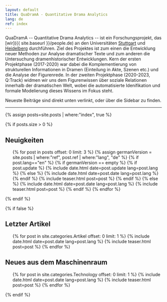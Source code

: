 ```yaml
---
layout: default
title: QuaDramA - Quantitative Drama Analytics
lang: de
ref: index
---
```


QuaDramA -- Quantitative Drama Analytics -- ist ein Forschungsprojekt, das [wir]({{ site.baseurl }}/people.de) an den Universitäten [Stuttgart](http://www.uni-stuttgart.de/) und [Heidelberg](http://www.uni-heidelberg.de/) durchführen. Ziel des Projektes ist zum einen die Entwicklung neuer Methoden zur Analyse dramatischer Texte und zum anderen die Untersuchung dramenhistorischer Entwicklungen. Kern der ersten Projektphase (2017-2020) war dabei die Komplementierung von strukturellen Informationen in Dramen (Einteilung in Akte, Szenen etc.) und die Analyse der Figurenrede. In der zweiten Projektphase (2020-2023, Q:Track) widmen wir uns dem Figurenwissen über soziale Relationen innerhalb der dramatischen Welt, wobei die automatisierte Idenifikation und formale Modelierung dieses Wissens im Fokus steht. 

Neueste Beiträge sind direkt unten verlinkt, oder über die Sidebar zu finden.

------
{% assign posts=site.posts | where:"index", true %}

{% if posts.size > 0 %}
## Neuigkeiten

<ul class="posts">
{% for post in posts offset: 0 limit: 3 %}
    {% assign germanVersion = site.posts | where:"ref", post.ref | where:"lang", "de" %}
	{% if post.lang=="en" %}
		{% if germanVersion == empty %}
			{% if post.update %}
				{% include date.html date=post.update lang=post.lang %}
			{% else %}
				{% include date.html date=post.date lang=post.lang %}
			{% endif %}
			{% include teaser.html post=post %}
		{% endif %}
	{% else %}
		{% include date.html date=post.date lang=post.lang %}
		{% include teaser.html post=post %}
	{% endif %}
  {% endfor %}
</ul>

<div style="clear:both;"></div>

{% endif %}

{% if false %}

## Letzter Artikel

<ul class="posts">
  {% for post in site.categories.Artikel offset: 0 limit: 1 %}
    {% include date.html date=post.date lang=post.lang %}
    {% include teaser.html post=post %}
  {% endfor %}
</ul>

<div style="clear:both;"></div>

## Neues aus dem Maschinenraum

<ul class="posts">
  {% for post in site.categories.Technology offset: 0 limit: 1 %}
  {% include date.html date=post.date lang=post.lang %}
  {% include teaser.html post=post %}
{% endfor %}
</ul>
<div style="clear:both;"></div>

{% endif %}

